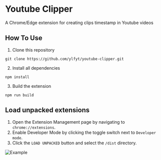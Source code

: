 # Youtube Clipper
A Chrome/Edge extension for creating clips timestamp in Youtube videos

## How To Use
1. Clone this repository
```
git clone https://github.com/ylfyt/youtube-clipper.git
```
2. Install all dependencies

```
npm install
```
3. Build the extension

```
npm run build
```

## Load unpacked extensions

1. Open the Extension Management page by navigating to `chrome://extensions`.
2. Enable Developer Mode by clicking the toggle switch next to `Developer mode`.
3. Click the `LOAD UNPACKED` button and select the `/dist` directory.

![Example](https://wd.imgix.net/image/BhuKGJaIeLNPW9ehns59NfwqKxF2/vOu7iPbaapkALed96rzN.png?auto=format&w=571)
